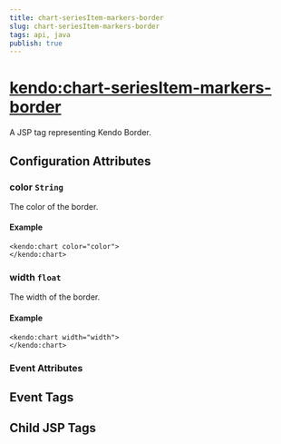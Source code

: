 ```yaml
---
title: chart-seriesItem-markers-border
slug: chart-seriesItem-markers-border
tags: api, java
publish: true
---
```


# <kendo:chart-seriesItem-markers-border>
A JSP tag representing Kendo Border.

## Configuration Attributes


### color `String`

The color of the border.

#### Example
    <kendo:chart color="color">
    </kendo:chart>



### width `float`

The width of the border.

#### Example
    <kendo:chart width="width">
    </kendo:chart>



### Event Attributes

## Event Tags


## Child JSP Tags

